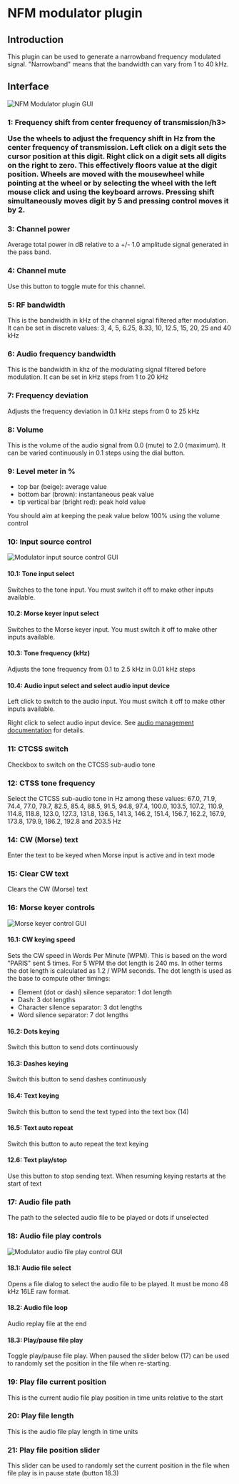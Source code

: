 <h1>NFM modulator plugin</h1>

<h2>Introduction</h2>

This plugin can be used to generate a narrowband frequency modulated signal. "Narrowband" means that the bandwidth can vary from 1 to 40 kHz.

<h2>Interface</h2>

![NFM Modulator plugin GUI](../../../doc/img/NFMMod_plugin.png)

<h3>1: Frequency shift from center frequency of transmission/h3>

Use the wheels to adjust the frequency shift in Hz from the center frequency of transmission. Left click on a digit sets the cursor position at this digit. Right click on a digit sets all digits on the right to zero. This effectively floors value at the digit position. Wheels are moved with the mousewheel while pointing at the wheel or by selecting the wheel with the left mouse click and using the keyboard arrows. Pressing shift simultaneously moves digit by 5 and pressing control moves it by 2.

<h3>3: Channel power</h3>

Average total power in dB relative to a +/- 1.0 amplitude signal generated in the pass band.

<h3>4: Channel mute</h3>

Use this button to toggle mute for this channel.

<h3>5: RF bandwidth</h3>

This is the bandwidth in kHz of the channel signal filtered after modulation. It can be set in discrete values: 3, 4, 5, 6.25, 8.33, 10, 12.5, 15, 20, 25 and 40 kHz

<h3>6: Audio frequency bandwidth</h3>

This is the bandwidth in khz of the modulating signal filtered before modulation. It can be set in kHz steps from 1 to 20 kHz 

<h3>7: Frequency deviation</h3>

Adjusts the frequency deviation in 0.1 kHz steps from 0 to 25 kHz

<h3>8: Volume</h3>

This is the volume of the audio signal from 0.0 (mute) to 2.0 (maximum). It can be varied continuously in 0.1 steps using the dial button.

<h3>9: Level meter in %</h3>

  - top bar (beige): average value
  - bottom bar (brown): instantaneous peak value
  - tip vertical bar (bright red): peak hold value

You should aim at keeping the peak value below 100% using the volume control

<h3>10: Input source control</h3>

![Modulator input source control GUI](../../../doc/img/ModControls.png)

<h4>10.1: Tone input select</h4>

Switches to the tone input. You must switch it off to make other inputs available.

<h4>10.2: Morse keyer input select</h4>

Switches to the Morse keyer input. You must switch it off to make other inputs available.

<h4>10.3: Tone frequency (kHz)</h4>

Adjusts the tone frequency from 0.1 to 2.5 kHz in 0.01 kHz steps

<h4>10.4: Audio input select and select audio input device</h4>

Left click to switch to the audio input. You must switch it off to make other inputs available.

Right click to select audio input device. See [audio management documentation](../../../sdrgui/audio.md) for details.

<h3>11: CTCSS switch</h3>

Checkbox to switch on the CTCSS sub-audio tone 

<h3>12: CTSS tone frequency</h3>

Select the CTCSS sub-audio tone in Hz among these values: 67.0,  71.9,  74.4,  77.0,  79.7,  82.5,  85.4,  88.5,  91.5,  94.8, 97.4, 100.0, 103.5, 107.2, 110.9, 114.8, 118.8, 123.0, 127.3, 131.8, 136.5, 141.3, 146.2, 151.4, 156.7, 162.2, 167.9, 173.8, 179.9, 186.2, 192.8 and 203.5 Hz

<h3>14: CW (Morse) text</h3>

Enter the text to be keyed when Morse input is active and in text mode

<h3>15: Clear CW text</h3>

Clears the CW (Morse) text

<h3>16: Morse keyer controls</h3>

![Morse keyer control GUI](../../../doc/img/ModCWControls.png)

<h4>16.1: CW keying speed</h4>

Sets the CW speed in Words Per Minute (WPM). This is based on the word "PARIS" sent 5 times. For 5 WPM the dot length is 240 ms. In other terms the dot length is calculated as 1.2 / WPM seconds. The dot length is used as the base to compute other timings:

  - Element (dot or dash) silence separator: 1 dot length
  - Dash: 3 dot lengths
  - Character silence separator: 3 dot lengths
  - Word silence separator: 7 dot lengths
  
<h4>16.2: Dots keying</h4>

Switch this button to send dots continuously

<h4>16.3: Dashes keying</h4>

Switch this button to send dashes continuously

<h4>16.4: Text keying</h4>

Switch this button to send the text typed into the text box (14)

<h4>16.5: Text auto repeat</h4>

Switch this button to auto repeat the text keying

<h4>12.6: Text play/stop</h4>

Use this button to stop sending text. When resuming keying restarts at the start of text

<h3>17: Audio file path</h3>

The path to the selected audio file to be played or dots if unselected

<h3>18: Audio file play controls</h3>

![Modulator audio file play control GUI](../../../doc/img/ModFileControls.png)

<h4>18.1: Audio file select</h4>

Opens a file dialog to select the audio file to be played. It must be mono 48 kHz 16LE raw format.

<h4>18.2: Audio file loop</h4>

Audio replay file at the end

<h4>18.3: Play/pause file play</h4>

Toggle play/pause file play. When paused the slider below (17) can be used to randomly set the position in the file when re-starting.

<h3>19: Play file current position</h3>

This is the current audio file play position in time units relative to the start

<h3>20: Play file length</h3>

This is the audio file play length in time units

<h3>21: Play file position slider</h3>

This slider can be used to randomly set the current position in the file when file play is in pause state (button 18.3)
